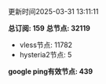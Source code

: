 更新时间2025-03-31 13:11:11

**总订阅: 159**
**总节点: 32119**
- vless节点: 11782
- hysteria2节点: 5

**google ping有效节点: 439**
